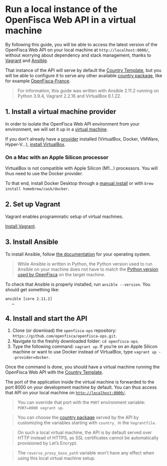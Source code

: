 # Run a local instance of the OpenFisca Web API in a virtual machine

By following this guide, you will be able to access the latest version of the OpenFisca Web API on your local machine at `http://localhost:8000/`, without worrying about dependency and stack management, thanks to [Vagrant](https://vagrantup.com) and [Ansible](https://www.ansible.com/).

That instance of the API will serve by default the [Country Template](https://github.com/openfisca/country-template), but you will be able to configure it to serve any other available [country package](https://openfisca.org/en/countries/), like for example [OpenFisca-France](https://github.com/openfisca/openfisca-france).

> For information, this guide was written with Ansible 2.11.2 running on Python 3.9.4, Vagrant 2.2.16 and VirtualBox 6.1.22.

## 1. Install a virtual machine provider

In order to isolate the OpenFisca Web API environment from your environment, we will set it up in a [virtual machine](https://en.wikipedia.org/wiki/Virtual_machine).

If you don’t already have a [provider](https://www.vagrantup.com/docs/providers) installed (VirtualBox, Docker, VMWare, Hyper-V…), [install VirtualBox](https://www.virtualbox.org/manual/ch02.html).

### On a Mac with an Apple Silicon processor

VirtualBox is not compatible with Apple Silicon (M1…) processors. You will thus need to use the Docker provider.

To that end, install Docker Desktop through a [manual install](https://docs.docker.com/docker-for-mac/install/) or with `brew install homebrew/cask/docker`.

## 2. Set up Vagrant

Vagrant enables programmatic setup of virtual machines.

[Install Vagrant](https://www.vagrantup.com/downloads).

## 3. Install Ansible

To install Ansible, follow [the documentation](https://docs.ansible.com/ansible/latest/installation_guide/intro_installation.html#installing-ansible-on-specific-operating-systems) for your operating system.

> While Ansible is written in Python, the Python version used to run Ansible on your machine does not have to match the [Python version used by OpenFisca](https://github.com/openfisca/openfisca-core#environment) on the target machine.

To check that Ansible is properly installed, run `ansible --version`. You should get something like:

```
ansible [core 2.11.2]
   …
```

## 4. Install and start the API

1. Clone (or download) the `openfisca-ops` repository: `https://github.com/openfisca/openfisca-ops.git`.
2. Navigate to the freshly downloaded folder: `cd openfisca-ops`.
3. Type the following command: `vagrant up`. If you’re on an Apple Silicon machine or want to use Docker instead of VirtualBox, type `vagrant up --provider=docker`.

Once the command is done, you should have a virtual machine running the OpenFisca Web API with the [Country Template](https://github.com/openfisca/country-template).

The port of the application inside the virtual machine is forwarded to the port 8000 on your development machine by default. You can thus access that API on your local machine on [`http://localhost:8000/`](http://localhost:8000/).

> You can override that port with the `PORT` environment variable: `PORT=8080 vagrant up`.

> You can choose the [country package](https://openfisca.org/en/countries/) served by the API by customizing the variables starting with `country_` in the `Vagrantfile`.

> On such a local virtual machine, the API is by default served over HTTP instead of HTTPS, as SSL certificates cannot be automatically provisioned by Let’s Encrypt.

> The `reverse_proxy_base_path` variable won't have any effect when using this local virtual machine setup.
